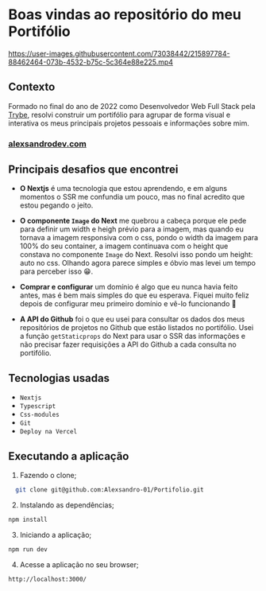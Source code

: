 # Boas vindas ao repositório do meu Portifólio


https://user-images.githubusercontent.com/73038442/215897784-88462464-073b-4532-b75c-5c364e88e225.mp4


## Contexto

Formado no final do ano de 2022 como Desenvolvedor Web Full Stack pela [Trybe](https://www.betrybe.com/), resolvi construir um portifólio para agrupar de forma visual e interativa os meus principais projetos pessoais e informações sobre mim.

### [alexsandrodev.com](https://alexsandrodev.com)


## Principais desafios que encontrei


* **O Nextjs** é uma tecnologia que estou aprendendo, e em alguns momentos o SSR me confundia um pouco, mas no final acredito que estou pegando o jeito.

* **O componente `Image` do Next** me quebrou a cabeça porque ele pede para definir um width e heigh prévio para a imagem, mas quando eu tornava a imagem responsiva com o css, pondo o width da imagem para 100% do seu container, a imagem continuava com o height que constava no componente `Image` do Next. Resolvi isso pondo um height: auto no css. Olhando agora parece simples e óbvio mas levei um tempo para perceber isso 😁.

* **Comprar e configurar** um domínio é algo que eu nunca havia feito antes, mas é bem mais simples do que eu esperava. Fiquei muito feliz depois de configurar meu primeiro domínio e vê-lo funcionando 🚀

* **A API do Github** foi o que eu usei para consultar os dados dos meus repositórios de projetos no Github que estão listados no portifólio. Usei a função `getStaticprops` do Next para usar o SSR das informações e não precisar fazer requisições a API do Github a cada consulta no portifólio.
 

## Tecnologias usadas

* `Nextjs`
* `Typescript`
* `Css-modules`
* `Git`
* `Deploy na Vercel`

## Executando a aplicação

1. Fazendo o clone;

```bash
  git clone git@github.com:Alexsandro-01/Portifolio.git
``` 

2. Instalando as dependências;

```bash
npm install
``` 

3. Iniciando a aplicação;

```bash
npm run dev
```

4. Acesse a aplicação no seu browser;

```
http://localhost:3000/
```

